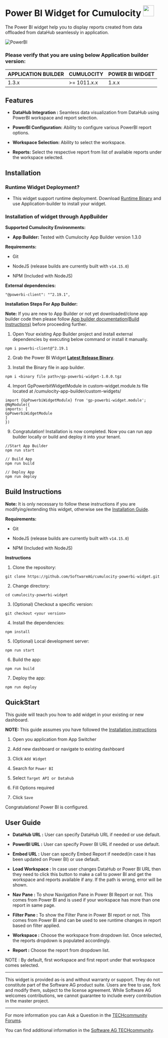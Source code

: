 
# Power BI Widget for Cumulocity [<img width="35" src="https://user-images.githubusercontent.com/67993842/97668428-f360cc80-1aa7-11eb-8801-da578bda4334.png"/>](https://github.com/SoftwareAG/cumulocity-power-bi-widget/releases/download/v1.0.0/powerbi-runtime-widget-1.0.0.zip)

  

The Power BI widget help you to display reports created from data offloaded from dataHub seamlessly in application.

  

![PowerBI](https://user-images.githubusercontent.com/85675121/160342325-b13f713e-dacb-4922-9011-81e6bd60f1cc.PNG)

  

### Please verify that you are using below Application builder version:

  
|APPLICATION BUILDER | CUMULOCITY | POWER BI WIDGET    |
|--------------------|------------|------------------------|
| 1.3.x              | >= 1011.x.x| 1.x.x                  |

  
  
  

## Features

  
*  **DataHub Integration :** Seamless data visualization from DataHub using PowerBI workspace and report selection.

*  **PowerBI Configuration:** Ability to configure various PowerBI report options.

*  **Workspace Selection:** Ability to select the workspace.

*  **Reports:** Select the respective report from list of available reports under the workspace selected.



  
  

## Installation

  

### Runtime Widget Deployment?

  

* This widget support runtime deployment. Download [Runtime Binary](https://github.com/SoftwareAG/cumulocity-power-bi-widget/releases/download/v1.0.0/powerbi-runtime-widget-1.0.0.zip) and use Application-builder to install your widget.

  

### Installation of widget through AppBuilder

  

**Supported Cumulocity Environments:**

  

*  **App Builder:** Tested with Cumulocity App Builder version 1.3.0

  

**Requirements:**

  

* Git

  

* NodeJS (release builds are currently built with `v14.15.0`)

  

* NPM (Included with NodeJS)

  

**External dependencies:**

  

```
"@powerbi-client": "^2.19.1",
```

  

**Installation Steps For App Builder:**

  
  

**Note:** If you are new to App Builder or not yet downloaded/clone app builder code then please follow [App builder documentation(Build Instructions)](https://github.com/SoftwareAG/cumulocity-app-builder) before proceeding further.

  
  
  

1. Open Your existing App Builder project and install external dependencies by executing below command or install it manually.

  

```
npm i powerbi-client@^2.19.1
```

2. Grab the Power BI Widget **[Latest Release Binary](https://github.com/SoftwareAG/cumulocity-power-bi-widget/releases/download/v1.0.0/gp-powerbi-widget-1.0.0.tgz)**.

  
  

3. Install the Binary file in app builder.

  

```
npm i <binary file path>/gp-powerbi-widget-1.0.0.tgz
```

  

4. Import GpPowerbitWidgetModule in custom-widget.module.ts file located at /cumulocity-app-builder/custom-widgets/

  

```
import {GpPowerbiWidgetModule} from 'gp-powerbi-widget.module';
@NgModule({
imports: [
GpPowerbiWidgetModule
]
})
```

  

9. Congratulation! Installation is now completed. Now you can run app builder locally or build and deploy it into your tenant.

  

```
//Start App Builder
npm run start

// Build App 
npm run build
  
// Deploy App
npm run deploy
```

  

## Build Instructions

  

**Note:** It is only necessary to follow these instructions if you are modifying/extending this widget, otherwise see the [Installation Guide](#Installation).

  

**Requirements:**

* Git

  

* NodeJS (release builds are currently built with `v14.15.0`)

  

* NPM (Included with NodeJS)

  

**Instructions**

  
  

1. Clone the repository:

  

```
git clone https://github.com/SoftwareAG/cumulocity-powerbi-widget.git
```

  

2. Change directory:

  

```
cd cumulocity-powerbi-widget
```

  

3. (Optional) Checkout a specific version:

  

```
git checkout <your version>
```

  

4. Install the dependencies:

  

```
npm install
```

  

5. (Optional) Local development server:

  

```
npm run start
```

  

6. Build the app:

  

```
npm run build
```

  

7. Deploy the app:

  

```
npm run deploy
```

  

## QuickStart

  

This guide will teach you how to add widget in your existing or new dashboard.

  

  

**NOTE:** This guide assumes you have followed the [Installation instructions](#Installation)

  

  

1. Open you application from App Switcher

  

2. Add new dashboard or navigate to existing dashboard

  

3. Click `Add Widget`

  

4. Search for `Power BI`

  
  

5. Select `Target API or Datahub`

  
  

6. Fill Options required

  

7. Click `Save`

  
  

Congratulations! Power BI is configured.

  

  

## User Guide

  

  

-  **DataHub URL :** User can specify DataHub URL if needed or use default.

-  **PowerBI URL :** User can specify Power BI URL if needed or use default.
-  **Embed URL :** User can specify Embed Report if needed(in case it has been updated on Power BI) or use default.

-  **Load Workspace :** In case user changes DataHub or Power BI URL then they need to click this button to make a call to power BI and get the workspace and reports available if any. If the path is wrong, error will be shown.
-  **Nav Pane :** To show Navigation Pane in Power BI Report or not. This comes from Power BI and is used if your workspace has more than one report in same page.
-  **Filter Pane :** To show the Filter Pane in Power BI report or not. This comes from Power BI and can be used to see runtime changes in report based on filter applied.

-  **Workspace :** Choose the workspace from dropdown list. Once selected, the reports dropdown is populated accordingly.

-  **Report :** Choose the report from dropdown list.

  

NOTE : By default, first workspace and first report under that workspace comes selected.

------------------------------

  

This widget is provided as-is and without warranty or support. They do not constitute part of the Software AG product suite. Users are free to use, fork and modify them, subject to the license agreement. While Software AG welcomes contributions, we cannot guarantee to include every contribution in the master project.

  

_____________________

  

For more information you can Ask a Question in the [TECHcommunity Forums](https://tech.forums.softwareag.com/tag/Cumulocity-IoT).

  
  

You can find additional information in the [Software AG TECHcommunity](https://techcommunity.softwareag.com/home/-/product/name/cumulocity).
